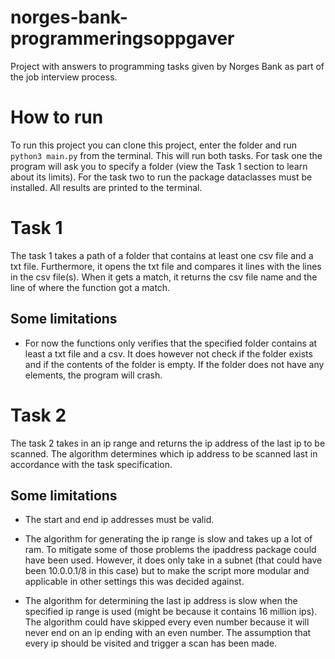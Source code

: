 # norges-bank-programmeringsoppgaver
Project with answers to programming tasks given by Norges Bank as 
part of the job interview process.

# How to run
To run this project you can clone this project, enter the folder
and run `python3 main.py` from the terminal. This will run both tasks.
For task one the program will ask you to specify a folder 
(view the Task 1 section to learn about its limits). 
For the task two to run the package dataclasses must be installed. 
All results are printed to the terminal.

# Task 1
The task 1 takes a path of a folder that contains at least one csv file
and a txt file. Furthermore, it opens the txt file and compares it lines
with the lines in the csv file(s). When it gets a match, it returns 
the csv file name and the line of where the function got a match.

## Some limitations
* For now the functions only verifies that the specified folder 
contains at least a txt file and a csv. It does however not check
if the folder exists and if the contents of the folder is empty.
If the folder does not have any elements, the program will crash.

# Task 2
The task 2 takes in an ip range and returns the ip address of the last
ip to be scanned. The algorithm determines which ip address to be
scanned last in accordance with the task specification.

## Some limitations
* The start and end ip addresses must be valid.

* The algorithm for generating the ip range is slow and takes up a lot of
ram. To mitigate some of those problems the ipaddress package could
have been used. However, it does only take in a subnet (that could
have been 10.0.0.1/8 in this case) but to make the script more
modular and applicable in other settings this was decided against.
* The algorithm for determining the last ip address is slow when the 
specified ip range is used (might be because it contains 16 million ips).
The algorithm could have skipped every even number because it will never
end on an ip ending with an even number. The assumption that every ip
should be visited and trigger a scan has been made.
